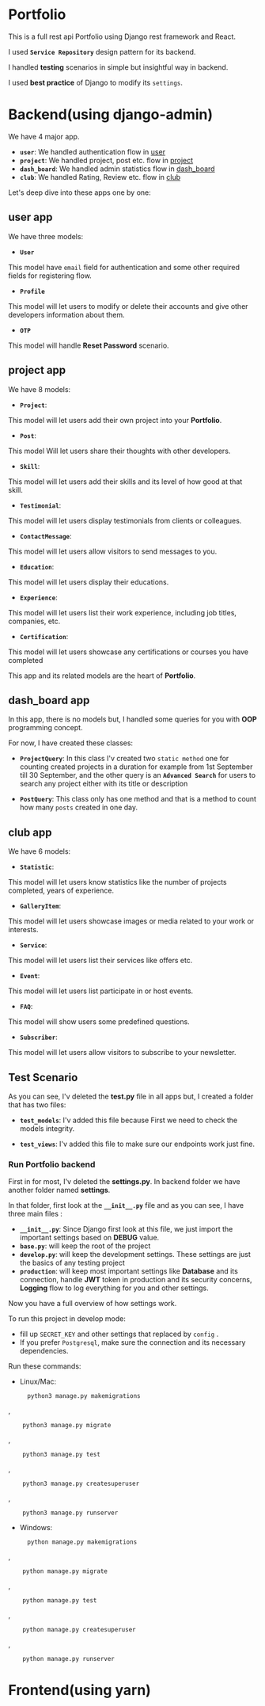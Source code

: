 # Portfolio

This is a full rest api Portfolio using Django rest framework and React.

I used **`Service Repository`** design pattern for its backend.

I handled **testing** scenarios in simple but insightful way in backend.

I used **best practice** of Django to modify its `settings`.

# Backend(using django-admin)

We have 4 major app.

- **`user`**: We handled authentication flow in <a href="#user-app">user</a>
- **`project`**: We handled project, post etc. flow in <a href="#project-app">project</a>
- **`dash_board`**: We handled admin statistics flow in <a href="#dash_board-app">dash_board</a>
- **`club`**: We handled Rating, Review etc. flow in <a href="#club-app">club</a>

Let's deep dive into these apps one by one:

## user app

We have three models:

- **`User`**

This model have `email` field for authentication and some other required fields for registering flow.

- **`Profile`**

This model will let users to modify or delete their accounts and give other developers information about them.

- **`OTP`**

This model will handle **Reset Password** scenario.

## project app

We have 8 models:

- **`Project`**: 

 This model will let users add their own project into your **Portfolio**.

- **`Post`**: 

 This model Will let users share their thoughts with other developers.

- **`Skill`**: 

 This model will let users add their skills and its level of how good at that skill.

- **`Testimonial`**: 

 This model will let users display testimonials from clients or colleagues.

- **`ContactMessage`**: 

 This model will let users allow visitors to send messages to you.

- **`Education`**: 

 This model will let users display their educations.

- **`Experience`**: 

 This model will let users list their work experience, including job titles, companies, etc.

- **`Certification`**: 

 This model will let users showcase any certifications or courses you have completed

This app and its related models are the heart of **Portfolio**.

## dash_board app

In this app, there is no models but, I handled some queries for you with **OOP** programming concept.

For now, I have created these classes:

- **`ProjectQuery`**: In this class I'v created two `static method` one for counting created projects in a duration for example from 1st September till 30 September, and the other query is an **`Advanced Search`** for users to search any project either with its title or description

- **`PostQuery`**: This class only has one method and that is a method to count how many `posts` created in one day.

## club app

We have 6 models:

- **`Statistic`**: 

This model will let users know statistics like the number of projects completed, years of experience.

- **`GalleryItem`**: 

This model will let users showcase images or media related to your work or interests.

- **`Service`**: 

This model will let users list their services like offers etc.

- **`Event`**: 

This model will let users list participate in or host events.

- **`FAQ`**: 

This model will show users some predefined questions.

- **`Subscriber`**: 

This model will let users allow visitors to subscribe to your newsletter.

## Test Scenario

As you can see, I'v deleted the **test.py** file in all apps but, I created a folder that has two files:

- **`test_models`**: I'v added this file because First we need to check the models integrity. 

- **`test_views`**: I'v added this file to make sure our endpoints work just fine.

### Run Portfolio backend

First in for most, I'v deleted the **settings.py**. In backend folder we have another folder named **settings**.

In that folder, first look at the **`__init__.py`** file and as you can see, I have three main files :

- **`__init__.py`**: Since Django first look at this file, we just import the important settings based on **DEBUG** value.
- **`base.py`**: will keep the root of the project
- **`develop.py`**: will keep the development settings. These settings are just the basics of any testing project
- **`production`**: will keep most important settings like **Database** and its connection, handle **JWT** token in production and its security concerns, **Logging** flow to log everything for you and other settings.

Now you have a full overview of how settings work.

To run this project in develop mode: 
- fill up `SECRET_KEY` and other settings that replaced by `config` .
- If you prefer `Postgresql`, make sure the connection and its necessary dependencies.

Run these commands:
- Linux/Mac:

        python3 manage.py makemigrations
,

        python3 manage.py migrate
,

        python3 manage.py test
,

        python3 manage.py createsuperuser
,

        python3 manage.py runserver

- Windows:

        python manage.py makemigrations
,

        python manage.py migrate
,

        python manage.py test
,

        python manage.py createsuperuser
,

        python manage.py runserver

# Frontend(using yarn)
